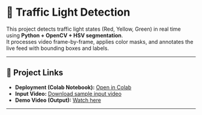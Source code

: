# 🚦 Traffic Light Detection

This project detects traffic light states (Red, Yellow, Green) in real time using **Python + OpenCV + HSV segmentation**.  
It processes video frame-by-frame, applies color masks, and annotates the live feed with bounding boxes and labels.  

---

## 🔗 Project Links

- **Deployment (Colab Notebook):** [Open in Colab](https://colab.research.google.com/github/priyajoji/traffic-light-detection/blob/main/traffic_light_detection.ipynb)  
- **Input Video:** [Download sample input video](https://drive.google.com/file/d/1eNQhXyIseMeLv_sy29jKD9etb6FgqrLl/view?usp=sharing)  
- **Demo Video (Output):** [Watch here](https://drive.google.com/file/d/1Fzi8pdsZj0pN8QX7sXDu30f0xclxjg5i/view?usp=drive_link)  

---

